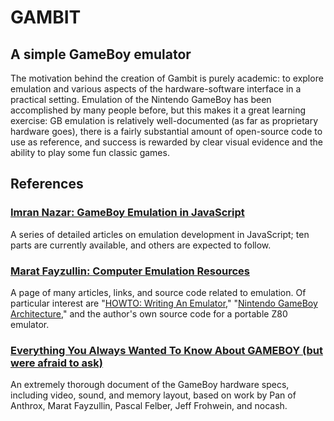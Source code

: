 GAMBIT
======
A simple GameBoy emulator
-------------------------

The motivation behind the creation of Gambit is purely academic: to explore emulation and various aspects of the hardware-software interface in a practical setting. Emulation of the Nintendo GameBoy has been accomplished by many people before, but this makes it a great learning exercise: GB emulation is relatively well-documented (as far as proprietary hardware goes), there is a fairly substantial amount of open-source code to use as reference, and success is rewarded by clear visual evidence and the ability to play some fun classic games.

References
----------
### [Imran Nazar: GameBoy Emulation in JavaScript](http://imrannazar.com/GameBoy-Emulation-in-JavaScript)
A series of detailed articles on emulation development in JavaScript; ten parts are currently available, and others are expected to follow.

### [Marat Fayzullin: Computer Emulation Resources](http://fms.komkon.org/EMUL8/)
A page of many articles, links, and source code related to emulation. Of particular interest are "[HOWTO: Writing An Emulator](http://fms.komkon.org/EMUL8/HOWTO.html)," "[Nintendo GameBoy Architecture](http://fms.komkon.org/GameBoy/Tech/Software.html)," and the author's own source code for a portable Z80 emulator.

### [Everything You Always Wanted To Know About GAMEBOY (but were afraid to ask)](http://www.legendarypokemon.net/gmbspec)
An extremely thorough document of the GameBoy hardware specs, including video, sound, and memory layout, based on work by Pan of Anthrox, Marat Fayzullin, Pascal Felber, Jeff Frohwein, and nocash.